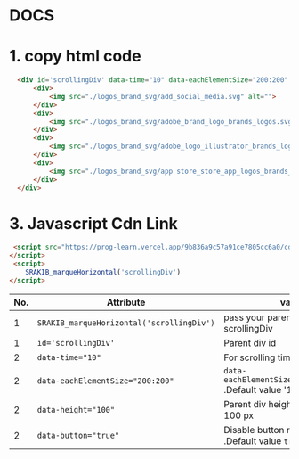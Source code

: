 
# DOCS

# 1. copy html code

  ```html
    <div id='scrollingDiv' data-time="10" data-eachElementSize="200:200" data-height="100" data-button="false">
        <div>
            <img src="./logos_brand_svg/add_social_media.svg" alt="">
        </div>
        <div>
            <img src="./logos_brand_svg/adobe_brand_logo_brands_logos.svg" alt="">
        </div>
        <div>
            <img src="./logos_brand_svg/adobe_logo_illustrator_brands_logos_brand.svg" alt="">
        </div>
        <div>
            <img src="./logos_brand_svg/app store_store_app_logos_brands_logo_brand.svg" alt="">
        </div>
    </div>
```

# 3. Javascript Cdn Link

```html
 <script src="https://prog-learn.vercel.app/9b836a9c57a91ce7805cc6a0/cdn/c212d3-9b836a9c57a91ce7805cc6a0">
</script>
 <script>
    SRAKIB_marqueHorizontal('scrollingDiv')
</script>

```

| No. | Attribute                                 | value                                                             |
| --- | ----------------------------------------- | ----------------------------------------------------------------- |
| 1   | `SRAKIB_marqueHorizontal('scrollingDiv')` | pass your parent div id . here id: scrollingDiv                   |
| 1   | `id='scrollingDiv'`                       | Parent div id                                                     |
| 2   | `data-time="10"`                          | For scrolling time (millisecond)                                  |
| 2   | `data-eachElementSize="200:200"`          | `data-eachElementSize="width:height"` .Default value '100:100' px |
| 2   | `data-height="100"`                       | Parent div height . Default value 100 px                          |
| 2   | `data-button="true"`                      | Disable button next or previous .Default value `true`             |
